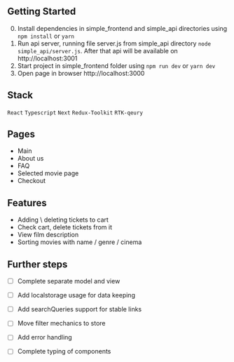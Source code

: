   ## Getting Started

  0. Install dependencies in simple_frontend and simple_api directories using `npm install` or `yarn`
  1. Run api server, running file server.js from simple_api directory `node simple_api/server.js`. After that api will be available on http://localhost:3001
  2. Start project in simple_frontend folder using `npm run dev` or `yarn dev`
  3. Open page in browser http://localhost:3000

  ## Stack

  `React` `Typescript` `Next` `Redux-Toolkit` `RTK-qeury` 

  ## Pages

  - Main
  - About us
  - FAQ
  - Selected movie page
  - Checkout

  ## Features

  - Adding \ deleting tickets to cart
  - Check cart, delete tickets from it
  - View film description
  - Sorting movies with name / genre / cinema

  ## Further steps

  - [ ] Complete separate model and view
  - [ ] Add localstorage usage for data keeping
  - [ ] Add searchQueries support for stable links
  - [ ] Move filter mechanics to store
  - [ ] Add error handling
  - [ ] Complete typing of components



